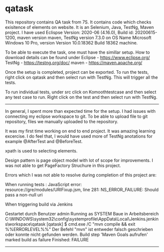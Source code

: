 # qatask


This repository contains QA task from 7S. It contains code which checks exisitence of elements on website. It is an Selenium, Java, TestNg, Maven project.
I have used Eclispse Version: 2020-06 (4.16.0), Build id: 20200615-1200, maven version maven, TestNg version 7.3.0 on OS Name	Microsoft Windows 10 Pro, version Version	10.0.18362 Build 18362 machine.

To be able to execute the task, one must have the simillar setup. How to download details can be found under 
Eclipse - https://www.eclipse.org/
TestNg - https://testng.org/doc/
maven - https://maven.apache.org/

Once the setup is completed, project can be exported. To run the tests, right click on qatask and then select run with TestNg. This will trigger all the tests.

To run individual tests, under src click on Komoothtestcase and then select any test case to run. Right click on the test and then select run with TestNg.

*******

In general, I spent more than expected time for the setup. I had issues with connecting my eclipse workspace to git. To be able to upload file to git repository, files we manually uploaded to the repository. 

It was my first time working on end to end project. It was amazing learning excercise. I do feel that, I would have used more of TestNg anotations for example @AfterTest and @BeforeTest. 

xpath is used to selecting elements.

Design pattern is page object model with lot of scope for improvements. I was not able to get PageFactory Struchure in this project. 

Errors which I was not able to resolve during completion of this project are:

When running tests : JavaScript error: resource://gre/modules/URIFixup.jsm, line 281: NS_ERROR_FAILURE: Should pass a non-null uri

When triggering build via Jenkins 

Gestartet durch Benutzer admin
Running as SYSTEM
Baue in Arbeitsbereich C:\WINDOWS\system32\config\systemprofile\AppData\Local\Jenkins.jenkins\workspace\qatask
[qatask] $ cmd.exe /C "mvn compile && exit %%ERRORLEVEL%%"
Der Befehl "mvn" ist entweder falsch geschrieben oder
konnte nicht gefunden werden.
Build step 'Maven Goals aufrufen' marked build as failure
Finished: FAILURE

*******

